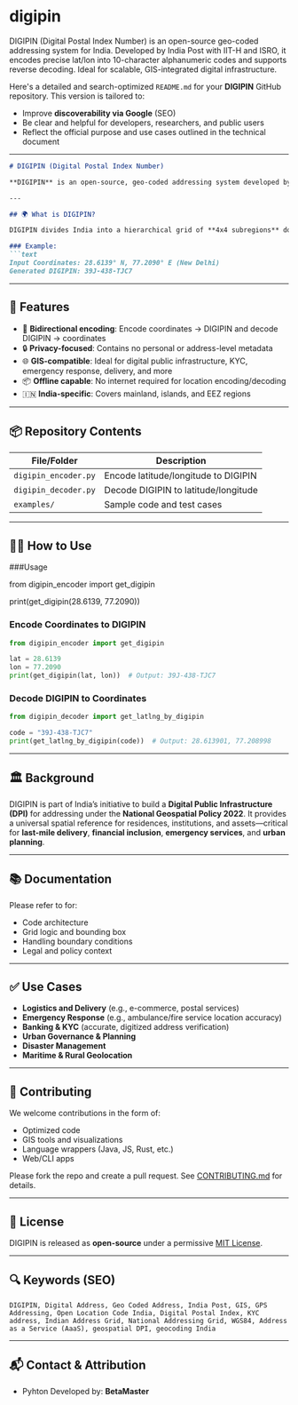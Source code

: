 # digipin
DIGIPIN (Digital Postal Index Number) is an open-source geo-coded addressing system for India. Developed by India Post with IIT-H and ISRO, it encodes precise lat/lon into 10-character alphanumeric codes and supports reverse decoding. Ideal for scalable, GIS-integrated digital infrastructure.

Here's a detailed and search-optimized `README.md` for your **DIGIPIN** GitHub repository. This version is tailored to:

* Improve **discoverability via Google** (SEO)
* Be clear and helpful for developers, researchers, and public users
* Reflect the official purpose and use cases outlined in the technical document

---

````markdown
# DIGIPIN (Digital Postal Index Number)

**DIGIPIN** is an open-source, geo-coded addressing system developed by the **Department of Posts, Ministry of Communications, Government of India** in collaboration with **IIT Hyderabad** and **ISRO (NRSC)**. It encodes geographical locations (latitude and longitude) into a **10-character alphanumeric code**, enabling a standardized, machine-readable, and privacy-preserving digital address reference.

---

## 🌍 What is DIGIPIN?

DIGIPIN divides India into a hierarchical grid of **4x4 subregions** down to ~3.8m x 3.8m precision, generating a **unique 10-digit alphanumeric code** for each grid cell.

### Example:
```text
Input Coordinates: 28.6139° N, 77.2090° E (New Delhi)
Generated DIGIPIN: 39J-438-TJC7
````

---

## 🚀 Features

* 🔁 **Bidirectional encoding**: Encode coordinates → DIGIPIN and decode DIGIPIN → coordinates
* 🔒 **Privacy-focused**: Contains no personal or address-level metadata
* 🌐 **GIS-compatible**: Ideal for digital public infrastructure, KYC, emergency response, delivery, and more
* 📦 **Offline capable**: No internet required for location encoding/decoding
* 🇮🇳 **India-specific**: Covers mainland, islands, and EEZ regions

---

## 📦 Repository Contents

| File/Folder                      | Description                             |
| -------------------------------- | --------------------------------------- |
| `digipin_encoder.py`             | Encode latitude/longitude to DIGIPIN    |
| `digipin_decoder.py`             | Decode DIGIPIN to latitude/longitude    |
| `examples/`                      | Sample code and test cases              |

---

## 🧑‍💻 How to Use

###Usage

from digipin_encoder import get_digipin

print(get_digipin(28.6139, 77.2090))

### Encode Coordinates to DIGIPIN

```python
from digipin_encoder import get_digipin

lat = 28.6139
lon = 77.2090
print(get_digipin(lat, lon))  # Output: 39J-438-TJC7
```

### Decode DIGIPIN to Coordinates

```python
from digipin_decoder import get_latlng_by_digipin

code = "39J-438-TJC7"
print(get_latlng_by_digipin(code))  # Output: 28.613901, 77.208998
```

---

## 🏛️ Background

DIGIPIN is part of India’s initiative to build a **Digital Public Infrastructure (DPI)** for addressing under the **National Geospatial Policy 2022**. It provides a universal spatial reference for residences, institutions, and assets—critical for **last-mile delivery**, **financial inclusion**, **emergency services**, and **urban planning**.

---

## 📚 Documentation

Please refer to for:

* Code architecture
* Grid logic and bounding box
* Handling boundary conditions
* Legal and policy context

---

## ✅ Use Cases

* **Logistics and Delivery** (e.g., e-commerce, postal services)
* **Emergency Response** (e.g., ambulance/fire service location accuracy)
* **Banking & KYC** (accurate, digitized address verification)
* **Urban Governance & Planning**
* **Disaster Management**
* **Maritime & Rural Geolocation**

---

## 🤝 Contributing

We welcome contributions in the form of:

* Optimized code
* GIS tools and visualizations
* Language wrappers (Java, JS, Rust, etc.)
* Web/CLI apps

Please fork the repo and create a pull request. See [CONTRIBUTING.md](./CONTRIBUTING.md) for details.

---

## 📜 License

DIGIPIN is released as **open-source** under a permissive [MIT License](./LICENSE).

---

## 🔍 Keywords (SEO)

```
DIGIPIN, Digital Address, Geo Coded Address, India Post, GIS, GPS Addressing, Open Location Code India, Digital Postal Index, KYC address, Indian Address Grid, National Addressing Grid, WGS84, Address as a Service (AaaS), geospatial DPI, geocoding India
```

---

## 📬 Contact & Attribution

* Pyhton Developed by: **BetaMaster**

